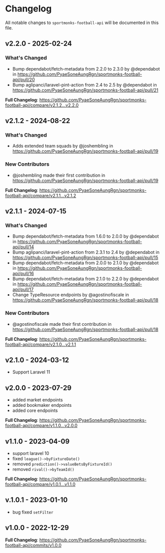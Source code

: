 # Changelog

All notable changes to `sportmonks-football-api` will be documented in this file.

## v2.2.0 - 2025-02-24

### What's Changed

* Bump dependabot/fetch-metadata from 2.2.0 to 2.3.0 by @dependabot in https://github.com/PyaeSoneAungRgn/sportmonks-football-api/pull/20
* Bump aglipanci/laravel-pint-action from 2.4 to 2.5 by @dependabot in https://github.com/PyaeSoneAungRgn/sportmonks-football-api/pull/21

**Full Changelog**: https://github.com/PyaeSoneAungRgn/sportmonks-football-api/compare/v2.1.2...v2.2.0

## v2.1.2 - 2024-08-22

### What's Changed

* Adds extended team squads by @joshembling in https://github.com/PyaeSoneAungRgn/sportmonks-football-api/pull/19

### New Contributors

* @joshembling made their first contribution in https://github.com/PyaeSoneAungRgn/sportmonks-football-api/pull/19

**Full Changelog**: https://github.com/PyaeSoneAungRgn/sportmonks-football-api/compare/v2.1.1...v2.1.2

## v2.1.1 - 2024-07-15

### What's Changed

* Bump dependabot/fetch-metadata from 1.6.0 to 2.0.0 by @dependabot in https://github.com/PyaeSoneAungRgn/sportmonks-football-api/pull/14
* Bump aglipanci/laravel-pint-action from 2.3.1 to 2.4 by @dependabot in https://github.com/PyaeSoneAungRgn/sportmonks-football-api/pull/15
* Bump dependabot/fetch-metadata from 2.0.0 to 2.1.0 by @dependabot in https://github.com/PyaeSoneAungRgn/sportmonks-football-api/pull/16
* Bump dependabot/fetch-metadata from 2.1.0 to 2.2.0 by @dependabot in https://github.com/PyaeSoneAungRgn/sportmonks-football-api/pull/17
* Change TypeResource endpoints by @agostinofiscale in https://github.com/PyaeSoneAungRgn/sportmonks-football-api/pull/18

### New Contributors

* @agostinofiscale made their first contribution in https://github.com/PyaeSoneAungRgn/sportmonks-football-api/pull/18

**Full Changelog**: https://github.com/PyaeSoneAungRgn/sportmonks-football-api/compare/v2.1.0...v2.1.1

## v2.1.0 - 2024-03-12

- Support Laravel 11

## v2.0.0 - 2023-07-29

- added market endpoints
- added bookmaker endpoints
- added core endpoints

**Full Changelog**: https://github.com/PyaeSoneAungRgn/sportmonks-football-api/compare/v1.1.0...v2.0.0

## v1.1.0 - 2023-04-09

- support laravel 10
- fixed `league()->byFixtureDate()`
- removed `prediction()->valueBetsByFixtureId()`
- removed `rival()->byTeamId()`

**Full Changelog**: https://github.com/PyaeSoneAungRgn/sportmonks-football-api/compare/v1.0.1...v1.1.0

## v.1.0.1 - 2023-01-10

- bug fixed `setFilter`

## v1.0.0 - 2022-12-29

**Full Changelog**: https://github.com/PyaeSoneAungRgn/sportmonks-football-api/commits/v1.0.0
